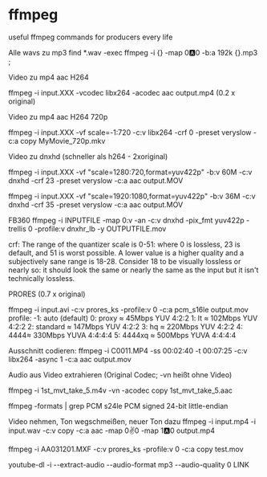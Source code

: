# ffmpeg
useful ffmpeg commands for producers every life

Alle wavs zu mp3
find *.wav -exec ffmpeg -i {} -map 0:a:0 -b:a 192k {}.mp3 \;

Video zu mp4 aac H264

ffmpeg -i input.XXX -vcodec libx264 -acodec aac output.mp4 (0.2 x original)

Video zu mp4 aac H264 720p

ffmpeg -i input.XXX -vf scale=-1:720 -c:v libx264 -crf 0 -preset veryslow -c:a copy MyMovie_720p.mkv



Video zu dnxhd (schneller als h264 - 2xoriginal)

ffmpeg -i input.XXX -vf "scale=1280:720,format=yuv422p" -b:v 60M -c:v dnxhd -crf 23 -preset veryslow -c:a aac output.MOV

ffmpeg -i input.XXX -vf "scale=1920:1080,format=yuv422p" -b:v 36M -c:v dnxhd -crf 35 -preset veryslow -c:a aac output.MOV

FB360
ffmpeg -i INPUTFILE -map 0:v -an -c:v dnxhd -pix_fmt yuv422p -trellis 0 -profile:v dnxhr_lb -y OUTPUTFILE.mov


crf: The range of the quantizer scale is 0-51: where 0 is lossless, 23 is default, and 51 is worst possible. 
A lower value is a higher quality and a subjectively sane range is 18-28. Consider 18 to be visually lossless or nearly so: 
it should look the same or nearly the same as the input but it isn't technically lossless.




PRORES (0.7 x original)

ffmpeg -i input.avi -c:v prores_ks -profile:v 0 -c:a pcm_s16le output.mov
profile:
-1: auto (default)
0: proxy ≈ 45Mbps YUV 4:2:2
1: lt ≈ 102Mbps YUV 4:2:2
2: standard ≈ 147Mbps YUV 4:2:2
3: hq ≈ 220Mbps YUV 4:2:2
4: 4444≈ 330Mbps YUVA 4:4:4:4
5: 4444xq ≈ 500Mbps YUVA 4:4:4:4

Ausschnitt codieren:
ffmpeg -i C0011.MP4 -ss 00:02:40 -t 00:07:25 -c:v libx264 -async 1 -c:a aac output.mov

Audio aus Video extrahieren (Original Codec; -vn heißt ohne Video)

ffmpeg -i 1st_mvt_take_5.m4v -vn -acodec copy 1st_mvt_take_5.aac

ffmpeg -formats | grep PCM
s24le           PCM signed 24-bit little-endian


Video nehmen, Ton wegschmeißen, neuer Ton dazu
ffmpeg -i input.mp4 -i input.wav -c:v copy -c:a aac -map 0:v:0 -map 1:a:0 output.mp4

ffmpeg -i AA031201.MXF -c:v prores_ks -profile:v 0 -c:a copy test.mov

youtube-dl -i --extract-audio --audio-format mp3 --audio-quality 0 LINK
